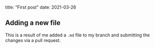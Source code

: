title: "First post"
date: 2021-03-26

## Adding a new file

This is a result of me added a `.md` file to my branch and submitting the changes via a pull request. 
